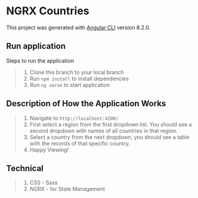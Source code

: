 # NGRX Countries

This project was generated with [Angular CLI](https://github.com/angular/angular-cli) version 8.2.0.

## Run application
Steps to run the application
> 1. Clone this branch to your local branch
> 2. Run `npm install` to install dependencies
> 3. Run `ng serve` to start application


## Description of How the Application Works
> 1. Navigate to `http://localhost:4200/`
> 2. First select a region from the first dropdown list. You should see a second dropdown with names of all countries in that region.
> 3. Select a country from the next dropdown, you should see a table with the records of that specific country.
> 4. Happy Viewing!



## Technical
> 1. CSS - Sass
> 2. NGRX - for State Management
